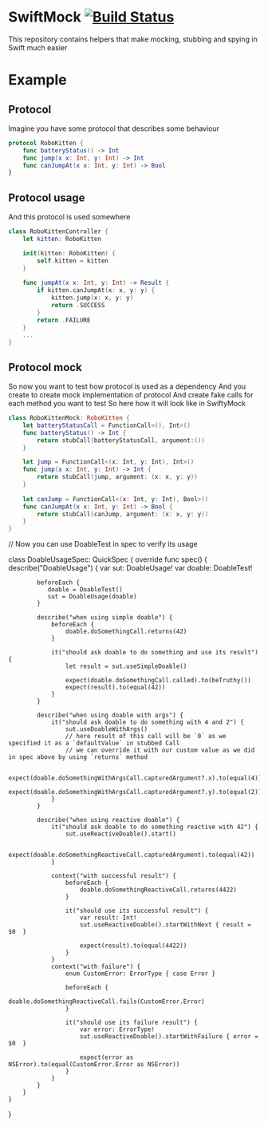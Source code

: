 # SwiftMock [![Build Status](https://travis-ci.org/stanfy/SwiftyMock.svg?branch=master)](https://travis-ci.org/stanfy/SwiftyMock)

This repository contains helpers that make mocking, stubbing and spying in Swift much easier

# Example

## Protocol 
Imagine you have some protocol that describes some behaviour

```swift
protocol RoboKitten {
    func batteryStatus() -> Int
    func jump(x x: Int, y: Int) -> Int
    func canJumpAt(x x: Int, y: Int) -> Bool
}
```

## Protocol usage
And this protocol is used somewhere

```swift
class RoboKittenController {
    let kitten: RoboKitten

    init(kitten: RoboKitten) {
        self.kitten = kitten
    }
    
    func jumpAt(x x: Int, y: Int) -> Result {
        if kitten.canJumpAt(x: x, y: y) {
            kitten.jump(x: x, y: y)
            return .SUCCESS
        }
        return .FAILURE
    }
    ...
}
```
## Protocol mock

So now you want to test how protocol is used as a dependency
And you create to create mock implementation of protocol
And create fake calls for each method you want to test
So here how it will look like in SwiftyMock

```swift
class RoboKittenMock: RoboKitten {
    let batteryStatusCall = FunctionCall<(), Int>()
    func batteryStatus() -> Int {
        return stubCall(batteryStatusCall, argument:())
    }

    let jump = FunctionCall<(x: Int, y: Int), Int>()
    func jump(x x: Int, y: Int) -> Int {
        return stubCall(jump, argument: (x: x, y: y))
    }
    
    let canJump = FunctionCall<(x: Int, y: Int), Bool>()
    func canJumpAt(x x: Int, y: Int) -> Bool {
        return stubCall(canJump, argument: (x: x, y: y))
    }
}
```

// Now you can use DoableTest in spec to verify its usage

class DoableUsageSpec: QuickSpec {
    override func spec() {
        describe("DoableUsage") {
            var sut: DoableUsage!
            var doable: DoableTest!

            beforeEach {
               doable = DoableTest()
               sut = DoableUsage(doable)
            }

            describe("when using simple doable") {
                beforeEach {
                    doable.doSomethingCall.returns(42)
                }

                it("should ask doable to do something and use its result") {
                    let result = sut.useSimpleDoable()

                    expect(doable.doSomethingCall.called).to(beTruthy())
                    expect(result).to(equal(42))
                }
            }

            describe("when using doable with args") {
                it("should ask doable to do something with 4 and 2") {
                    sut.useDoableWithArgs()
                    // here result of this call will be `0` as we specified it as a `defaultValue` in stubbed Call
                    // we can override it with our custom value as we did in spec above by using `returns` method

                    expect(doable.doSomethingWithArgsCall.capturedArgument?.x).to(equal(4))
                    expect(doable.doSomethingWithArgsCall.capturedArgument?.y).to(equal(2))
                }
            }

            describe("when using reactive doable") {
                it("should ask doable to do something reactive with 42") {
                    sut.useReactiveDoable().start()

                    expect(doable.doSomethingReactiveCall.capturedArgument).to(equal(42))
                }

                context("with successful result") {
                    beforeEach {
                        doable.doSomethingReactiveCall.returns(4422)
                    }

                    it("should use its successful result") {
                        var result: Int!
                        sut.useReactiveDoable().startWithNext { result = $0  }

                        expect(result).to(equal(4422))
                    }
                }
                context("with failure") {
                    enum CustomError: ErrorType { case Error }

                    beforeEach {
                        doable.doSomethingReactiveCall.fails(CustomError.Error)
                    }

                    it("should use its failure result") {
                        var error: ErrorType!
                        sut.useReactiveDoable().startWithFailure { error = $0  }

                        expect(error as NSError).to(equal(CustomError.Error as NSError))
                    }
                }
            }
        }
    }
}

```
